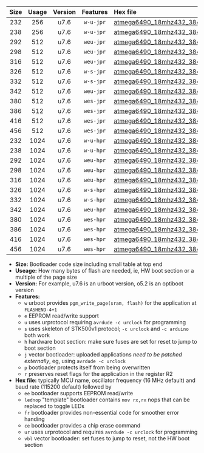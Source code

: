 |Size|Usage|Version|Features|Hex file|
|:-:|:-:|:-:|:-:|:--|
|232|256|u7.6|`w-u-jpr`|[atmega6490_18mhz432_38400bps_ur_vbl.hex](https://raw.githubusercontent.com/stefanrueger/urboot/main/atmega6490_18mhz432_38400bps_ur_vbl.hex)|
|238|256|u7.6|`w-u-jpr`|[atmega6490_18mhz432_38400bps_lednop_ur_vbl.hex](https://raw.githubusercontent.com/stefanrueger/urboot/main/atmega6490_18mhz432_38400bps_lednop_ur_vbl.hex)|
|292|512|u7.6|`weu-jpr`|[atmega6490_18mhz432_38400bps_ee_ur_vbl.hex](https://raw.githubusercontent.com/stefanrueger/urboot/main/atmega6490_18mhz432_38400bps_ee_ur_vbl.hex)|
|298|512|u7.6|`weu-jpr`|[atmega6490_18mhz432_38400bps_ee_lednop_ur_vbl.hex](https://raw.githubusercontent.com/stefanrueger/urboot/main/atmega6490_18mhz432_38400bps_ee_lednop_ur_vbl.hex)|
|316|512|u7.6|`weu-jpr`|[atmega6490_18mhz432_38400bps_ee_lednop_fr_ur_vbl.hex](https://raw.githubusercontent.com/stefanrueger/urboot/main/atmega6490_18mhz432_38400bps_ee_lednop_fr_ur_vbl.hex)|
|326|512|u7.6|`w-s-jpr`|[atmega6490_18mhz432_38400bps_vbl.hex](https://raw.githubusercontent.com/stefanrueger/urboot/main/atmega6490_18mhz432_38400bps_vbl.hex)|
|332|512|u7.6|`w-s-jpr`|[atmega6490_18mhz432_38400bps_lednop_vbl.hex](https://raw.githubusercontent.com/stefanrueger/urboot/main/atmega6490_18mhz432_38400bps_lednop_vbl.hex)|
|342|512|u7.6|`weu-jpr`|[atmega6490_18mhz432_38400bps_ee_lednop_fr_ce_ur_vbl.hex](https://raw.githubusercontent.com/stefanrueger/urboot/main/atmega6490_18mhz432_38400bps_ee_lednop_fr_ce_ur_vbl.hex)|
|380|512|u7.6|`wes-jpr`|[atmega6490_18mhz432_38400bps_ee_vbl.hex](https://raw.githubusercontent.com/stefanrueger/urboot/main/atmega6490_18mhz432_38400bps_ee_vbl.hex)|
|386|512|u7.6|`wes-jpr`|[atmega6490_18mhz432_38400bps_ee_lednop_vbl.hex](https://raw.githubusercontent.com/stefanrueger/urboot/main/atmega6490_18mhz432_38400bps_ee_lednop_vbl.hex)|
|416|512|u7.6|`wes-jpr`|[atmega6490_18mhz432_38400bps_ee_lednop_fr_vbl.hex](https://raw.githubusercontent.com/stefanrueger/urboot/main/atmega6490_18mhz432_38400bps_ee_lednop_fr_vbl.hex)|
|456|512|u7.6|`wes-jpr`|[atmega6490_18mhz432_38400bps_ee_lednop_fr_ce_vbl.hex](https://raw.githubusercontent.com/stefanrueger/urboot/main/atmega6490_18mhz432_38400bps_ee_lednop_fr_ce_vbl.hex)|
|232|1024|u7.6|`w-u-hpr`|[atmega6490_18mhz432_38400bps_ur.hex](https://raw.githubusercontent.com/stefanrueger/urboot/main/atmega6490_18mhz432_38400bps_ur.hex)|
|238|1024|u7.6|`w-u-hpr`|[atmega6490_18mhz432_38400bps_lednop_ur.hex](https://raw.githubusercontent.com/stefanrueger/urboot/main/atmega6490_18mhz432_38400bps_lednop_ur.hex)|
|292|1024|u7.6|`weu-hpr`|[atmega6490_18mhz432_38400bps_ee_ur.hex](https://raw.githubusercontent.com/stefanrueger/urboot/main/atmega6490_18mhz432_38400bps_ee_ur.hex)|
|298|1024|u7.6|`weu-hpr`|[atmega6490_18mhz432_38400bps_ee_lednop_ur.hex](https://raw.githubusercontent.com/stefanrueger/urboot/main/atmega6490_18mhz432_38400bps_ee_lednop_ur.hex)|
|316|1024|u7.6|`weu-hpr`|[atmega6490_18mhz432_38400bps_ee_lednop_fr_ur.hex](https://raw.githubusercontent.com/stefanrueger/urboot/main/atmega6490_18mhz432_38400bps_ee_lednop_fr_ur.hex)|
|326|1024|u7.6|`w-s-hpr`|[atmega6490_18mhz432_38400bps.hex](https://raw.githubusercontent.com/stefanrueger/urboot/main/atmega6490_18mhz432_38400bps.hex)|
|332|1024|u7.6|`w-s-hpr`|[atmega6490_18mhz432_38400bps_lednop.hex](https://raw.githubusercontent.com/stefanrueger/urboot/main/atmega6490_18mhz432_38400bps_lednop.hex)|
|342|1024|u7.6|`weu-hpr`|[atmega6490_18mhz432_38400bps_ee_lednop_fr_ce_ur.hex](https://raw.githubusercontent.com/stefanrueger/urboot/main/atmega6490_18mhz432_38400bps_ee_lednop_fr_ce_ur.hex)|
|380|1024|u7.6|`wes-hpr`|[atmega6490_18mhz432_38400bps_ee.hex](https://raw.githubusercontent.com/stefanrueger/urboot/main/atmega6490_18mhz432_38400bps_ee.hex)|
|386|1024|u7.6|`wes-hpr`|[atmega6490_18mhz432_38400bps_ee_lednop.hex](https://raw.githubusercontent.com/stefanrueger/urboot/main/atmega6490_18mhz432_38400bps_ee_lednop.hex)|
|416|1024|u7.6|`wes-hpr`|[atmega6490_18mhz432_38400bps_ee_lednop_fr.hex](https://raw.githubusercontent.com/stefanrueger/urboot/main/atmega6490_18mhz432_38400bps_ee_lednop_fr.hex)|
|456|1024|u7.6|`wes-hpr`|[atmega6490_18mhz432_38400bps_ee_lednop_fr_ce.hex](https://raw.githubusercontent.com/stefanrueger/urboot/main/atmega6490_18mhz432_38400bps_ee_lednop_fr_ce.hex)|

- **Size:** Bootloader code size including small table at top end
- **Useage:** How many bytes of flash are needed, ie, HW boot section or a multiple of the page size
- **Version:** For example, u7.6 is an urboot version, o5.2 is an optiboot version
- **Features:**
  + `w` urboot provides `pgm_write_page(sram, flash)` for the application at `FLASHEND-4+1`
  + `e` EEPROM read/write support
  + `u` uses urprotocol requiring `avrdude -c urclock` for programming
  + `s` uses skeleton of STK500v1 protocol; `-c urclock` and `-c arduino` both work
  + `h` hardware boot section: make sure fuses are set for reset to jump to boot section
  + `j` vector bootloader: uploaded applications *need to be patched externally*, eg, using `avrdude -c urclock`
  + `p` bootloader protects itself from being overwritten
  + `r` preserves reset flags for the application in the register R2
- **Hex file:** typically MCU name, oscillator frequency (16 MHz default) and baud rate (115200 default) followed by
  + `ee` bootloader supports EEPROM read/write
  + `lednop` "template" bootloader contains `mov rx,rx` nops that can be replaced to toggle LEDs
  + `fr` bootloader provides non-essential code for smoother error handing
  + `ce` bootloader provides a chip erase command
  + `ur` uses urprotocol and requires `avrdude -c urclock` for programming
  + `vbl` vector bootloader: set fuses to jump to reset, not the HW boot section
